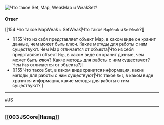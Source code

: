 ![Что такое `Set`, `Map`, `WeakMap` и `WeakSet`?](https://youtu.be/G4iYlbilozM?t=288)

#### Ответ

 [[154 Что такое MapWeak и SetWeak|Что такое `MapWeak` и `SetWeak`?]]
 * [[155 Что из себя представляет объект Map, в каком виде он хранит данные, чем может быть ключ. Какие методы для работы с ним существуют. Чем Map отличается от объекта|Что из себя представляет объект `Map`, в каком виде он хранит данные, чем может быть ключ? Какие методы для работы с ним существуют? Чем `Map` отличается от объекта?]]
* [[155 Что такое Set, в каком виде хранится информация, какие методы для работы с ним существуют|Что такое `Set`, в каком виде хранится информация, какие методы для работы с ним существуют?]]




___
 #JS 

___

### [[003 JSCore|Назад]]